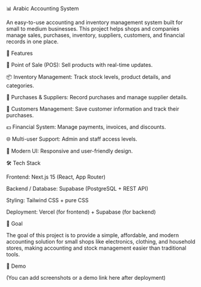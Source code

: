 📊 Arabic Accounting System

An easy-to-use accounting and inventory management system built for small to medium businesses.
This project helps shops and companies manage sales, purchases, inventory, suppliers, customers, and financial records in one place.

🚀 Features

🛒 Point of Sale (POS): Sell products with real-time updates.

📦 Inventory Management: Track stock levels, product details, and categories.

📑 Purchases & Suppliers: Record purchases and manage supplier details.

👥 Customers Management: Save customer information and track their purchases.

💵 Financial System: Manage payments, invoices, and discounts.

🌐 Multi-user Support: Admin and staff access levels.

📱 Modern UI: Responsive and user-friendly design.

🛠️ Tech Stack

Frontend: Next.js 15 (React, App Router)

Backend / Database: Supabase (PostgreSQL + REST API)

Styling: Tailwind CSS + pure CSS

Deployment: Vercel (for frontend) + Supabase (for backend)

🎯 Goal

The goal of this project is to provide a simple, affordable, and modern accounting solution for small shops like electronics, clothing, and household stores, making accounting and stock management easier than traditional tools.

📸 Demo

(You can add screenshots or a demo link here after deployment)
